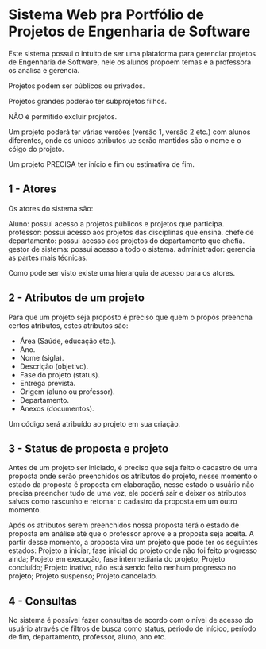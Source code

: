# Sistema Web pra Portfólio de Projetos de Engenharia de Software

Este sistema possui o intuito de ser uma plataforma para gerenciar projetos de Engenharia de Software, nele os alunos propoem temas e a professora os analisa e gerencia. 

Projetos podem ser públicos ou privados.

Projetos grandes poderão ter subprojetos filhos.

NÃO é permitido excluir projetos.

Um projeto poderá ter várias versões (versão 1, versão 2 etc.) com alunos diferentes, onde os unicos atributos ue serão mantidos são o nome e o cóigo do projeto.

Um projeto PRECISA ter início e fim ou estimativa de fim.

## 1 - Atores

Os atores do sistema são: 

Aluno: possui acesso a projetos públicos e projetos que participa. 
professor: possui acesso aos projetos das disciplinas que ensina.
chefe de departamento: possui acesso aos projetos do departamento que chefia.
gestor de sistema: possui acesso a todo o sistema.
administrador: gerencia as partes mais técnicas.

Como pode ser visto existe uma hierarquia de acesso para os atores.

## 2 - Atributos de um projeto

Para que um projeto seja proposto é preciso que quem o propôs preencha certos atributos, estes atributos são:

- Área (Saúde, educação etc.).
- Ano.
- Nome (sigla).
- Descrição (objetivo).
- Fase do projeto (status).
- Entrega prevista.
- Origem (aluno ou professor).
- Departamento.
- Anexos (documentos).

Um código será atribuído ao projeto em sua criação. 

## 3 - Status de proposta e projeto

Antes de um projeto ser iniciado, é preciso que seja feito o cadastro de uma proposta onde serão preenchidos os atributos do projeto, nesse momento o estado da proposta é proposta em elaboração, nesse estado o usuário não precisa preencher tudo de uma vez, ele poderá sair e deixar os atributos salvos como rascunho e retomar o cadastro da proposta em um outro momento.

Após os atributos serem preenchidos nossa proposta terá o estado de proposta em análise até que o professor aprove e a proposta seja aceita. A partir desse momento, a proposta vira um projeto que pode ter os seguintes estados: Projeto a iniciar, fase inicial do projeto onde não foi feito progresso ainda; Projeto em execução, fase intermediária do projeto; Projeto concluído; Projeto inativo, não está sendo feito nenhum progresso no projeto; Projeto suspenso; Projeto cancelado.

## 4 - Consultas

No sistema é possível fazer consultas de acordo com o nível de acesso do usuário através de filtros de busca como status, periodo de inícioo, período de fim, departamento, professor, aluno, ano etc.





